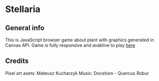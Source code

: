 # Stellaria

## General info

This is JavaScript browser game about plant with graphics generated in Canvas API. Game is fully responsive and avablive to play [here](https://lil-chef.itch.io/stellaria)

## Credits

Pixel art asets: Mateusz Kucharzyk
Music: Docetism - Quercus Robur

